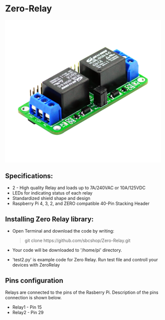 # Zero-Relay


![GitHub Logo](/Images/ZeroRelay-1.png)

## Specifications:
   * 2 - High quality Relay and loads up to 7A/240VAC or 10A/125VDC
   * LEDs for indicating status of each relay
   * Standardized shield shape and design
   * Raspberry Pi 4, 3, 2, and ZERO compatible 40-Pin Stacking Header
    
## Installing Zero Relay library: 
   * Open Terminal and download the code by writing:
   
     > git clone https://<i></i>github.com/sbcshop/Zero-Relay.git
      
   * Your code will be downloaded to '/home/pi' directory. 

   * 'test2.py' is example code for Zero Relay. Run test file and controll your devices with ZeroRelay
   
## Pins configuration
  Relays are connected to the pins of the Rasberry Pi. Description of the pins connection is shown below.
    
   * Relay1 - Pin 15
   * Relay2 - Pin 29
